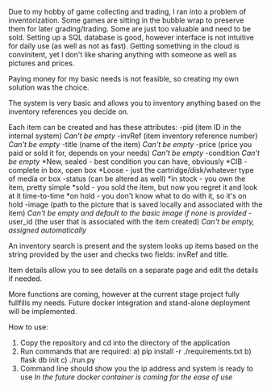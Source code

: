 Due to my hobby of game collecting and trading, I ran into a problem of inventorization. Some games are sitting in the bubble wrap to preserve them for later grading/trading. Some are just too valuable and need to be sold. Setting up a SQL database is good, however interface is not intuitive for daily use (as well as not as fast). Getting something in the cloud is convinitent, yet I don't like sharing anything with someone as well as pictures and prices. 

Paying money for my basic needs is not feasible, so creating my own solution was the choice. 

The system is very basic and allows you to inventory anything based on the inventory references you decide on. 

Each item can be created and has these attributes:
-pid (item ID in the internal system) *Can't be empty*
-invRef (item inventory reference number) *Can't be empty*
-title (name of the item) *Can't be empty*
-price (price you paid or sold it for, depends on your needs) *Can't be empty*
-condition *Can't be empty*
    *New, sealed - best condition you can have, obviously
    *CIB - complete in box, open box 
    *Loose - just the cartridge/disk/whatever type of media or box
-status (can be altered as well) 
    *in stock - you own the item, pretty simple
    *sold - you sold the item, but now you regret it and look at it time-to-time
    *on hold - you don't know what to do with it, so it's on hold
-image (path to the picture that is saved locally and associated with the item) *Can't be empty and default to the basic image if none is provided*
-user_id (the user that is associated with the item created) *Can't be empty, assigned automatically*

An inventory search is present and the system looks up items based on the string provided by the user and checks two fields: invRef and title. 

Item details allow you to see details on a separate page and edit the details if needed. 

More functions are coming, however at the current stage project fully fullfills my needs. Future docker integration and stand-alone deployment will be implemented. 

How to use:
1) Copy the repository and cd into the directory of the application
2) Run commands that are required:
   a) pip install -r ./requirements.txt
   b) flask db init
   c) ./run.py
3) Command line should show you the ip address and system is ready to use
*In the future docker container is coming for the ease of use*
